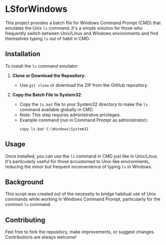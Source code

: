# LSforWindows

This project provides a batch file for Windows Command Prompt (CMD) that emulates the Unix `ls` command. It's a simple solution for those who frequently switch between Unix/Linux and Windows environments and find themselves typing `ls` out of habit in CMD.

## Installation

To install the `ls` command emulator:

1. **Clone or Download the Repository**:
   - Use `git clone` or download the ZIP from the GitHub repository.

2. **Copy the Batch File to System32**:
   - Copy the `ls.bat` file to your System32 directory to make the `ls` command available globally in CMD.
   - Note: This step requires administrative privileges.
   - Example command (run in Command Prompt as administrator):
     ```
     copy ls.bat C:\Windows\System32
     ```

## Usage

Once installed, you can use the `ls` command in CMD just like in Unix/Linux. It's particularly useful for those accustomed to Unix-like environments, reducing the minor but frequent inconvenience of typing `ls` in Windows.

## Background

This script was created out of the necessity to bridge habitual use of Unix commands while working in Windows Command Prompt, particularly for the common `ls` command.

## Contributing

Feel free to fork the repository, make improvements, or suggest changes. Contributions are always welcome!

